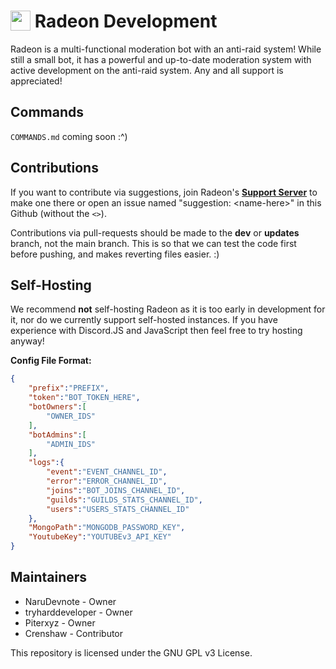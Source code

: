 <h1><img src="https://cdn.discordapp.com/avatars/762359941121048616/5095536e2741937b837d40ac369a4a7b.png" width=32 height=32 align="top"> Radeon Development</h1></img>

Radeon is a multi-functional moderation bot with an anti-raid system! While still a small bot, it has a powerful and up-to-date moderation system with active development on the anti-raid system. Any and all support is appreciated!

## Commands
`COMMANDS.md` coming soon :^)

## Contributions
If you want to contribute via suggestions, join Radeon's [**Support Server**](https://discord.gg/xcZwGhSy4G) to make one there or open an issue named "suggestion: \<name-here>" in this Github (without the `<>`).

Contributions via pull-requests should be made to the **dev** or **updates** branch, not the main branch. This is so that we can test the code first before pushing, and makes reverting files easier. :)

## Self-Hosting
We recommend **not** self-hosting Radeon as it is too early in development for it, nor do we currently support self-hosted instances. If you have experience with Discord.JS and JavaScript then feel free to try hosting anyway!

**Config File Format:**
```json
{
    "prefix":"PREFIX",
    "token":"BOT_TOKEN_HERE",
    "botOwners":[
        "OWNER_IDS"
    ],
    "botAdmins":[
        "ADMIN_IDS"
    ],
    "logs":{
        "event":"EVENT_CHANNEL_ID",
        "error":"ERROR_CHANNEL_ID",
        "joins":"BOT_JOINS_CHANNEL_ID",
        "guilds":"GUILDS_STATS_CHANNEL_ID",
        "users":"USERS_STATS_CHANNEL_ID"
    },
    "MongoPath":"MONGODB_PASSWORD_KEY",
    "YoutubeKey":"YOUTUBEv3_API_KEY"
}
```

## Maintainers
* NaruDevnote - Owner
* tryharddeveloper - Owner
* Piterxyz - Owner
* Crenshaw - Contributor

This repository is licensed under the GNU GPL v3 License.